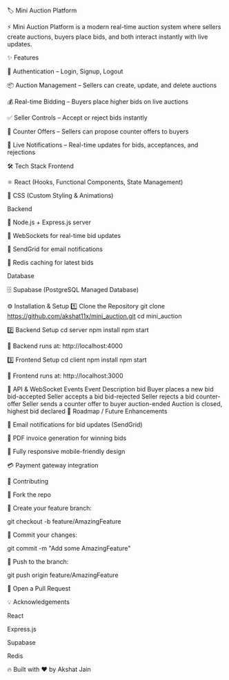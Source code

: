 🏷️ Mini Auction Platform










⚡ Mini Auction Platform is a modern real-time auction system where sellers create auctions, buyers place bids, and both interact instantly with live updates.

✨ Features

🔐 Authentication – Login, Signup, Logout

📦 Auction Management – Sellers can create, update, and delete auctions

💰 Real-time Bidding – Buyers place higher bids on live auctions

✅ Seller Controls – Accept or reject bids instantly

🔄 Counter Offers – Sellers can propose counter offers to buyers

🔔 Live Notifications – Real-time updates for bids, acceptances, and rejections

🛠️ Tech Stack
Frontend

⚛️ React (Hooks, Functional Components, State Management)

🎨 CSS (Custom Styling & Animations)

Backend

🚀 Node.js + Express.js server

🔗 WebSockets for real-time bid updates

📧 SendGrid for email notifications

🛑 Redis caching for latest bids

Database

🗄️ Supabase (PostgreSQL Managed Database)

⚙️ Installation & Setup
1️⃣ Clone the Repository
git clone https://github.com/akshat11x/mini_auction.git
cd mini_auction

2️⃣ Backend Setup
cd server
npm install
npm start


🔗 Backend runs at: http://localhost:4000

3️⃣ Frontend Setup
cd client
npm install
npm start


🔗 Frontend runs at: http://localhost:3000

🔗 API & WebSocket Events
Event	Description
bid	Buyer places a new bid
bid-accepted	Seller accepts a bid
bid-rejected	Seller rejects a bid
counter-offer	Seller sends a counter offer to buyer
auction-ended	Auction is closed, highest bid declared
🚀 Roadmap / Future Enhancements

📧 Email notifications for bid updates (SendGrid)

🧾 PDF invoice generation for winning bids

📱 Fully responsive mobile-friendly design

💳 Payment gateway integration

🤝 Contributing

🍴 Fork the repo

🌱 Create your feature branch:

git checkout -b feature/AmazingFeature


💾 Commit your changes:

git commit -m "Add some AmazingFeature"


🚀 Push to the branch:

git push origin feature/AmazingFeature


🎉 Open a Pull Request

💡 Acknowledgements

React

Express.js

Supabase

Redis

🔥 Built with ❤️ by Akshat Jain
